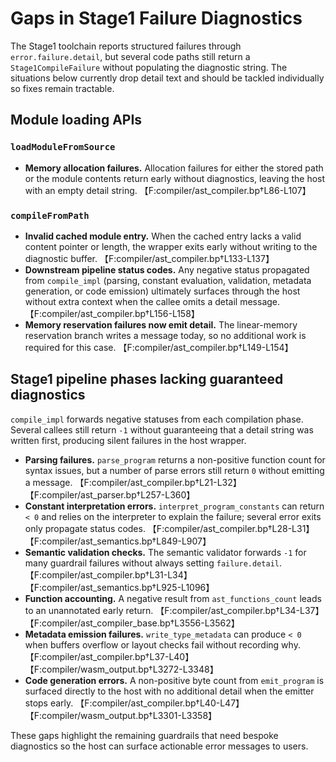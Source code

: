 # Gaps in Stage1 Failure Diagnostics

The Stage1 toolchain reports structured failures through `error.failure.detail`, but several code
paths still return a `Stage1CompileFailure` without populating the diagnostic string. The situations
below currently drop detail text and should be tackled individually so fixes remain tractable.

## Module loading APIs

### `loadModuleFromSource`

- **Memory allocation failures.** Allocation failures for either the stored path or the module
  contents return early without diagnostics, leaving the host with an empty detail string.
  【F:compiler/ast_compiler.bp†L86-L107】

### `compileFromPath`

- **Invalid cached module entry.** When the cached entry lacks a valid content pointer or length, the
  wrapper exits early without writing to the diagnostic buffer. 【F:compiler/ast_compiler.bp†L133-L137】
- **Downstream pipeline status codes.** Any negative status propagated from `compile_impl`
  (parsing, constant evaluation, validation, metadata generation, or code emission) ultimately
  surfaces through the host without extra context when the callee omits a detail message.
  【F:compiler/ast_compiler.bp†L156-L158】
- **Memory reservation failures now emit detail.** The linear-memory reservation branch writes a
  message today, so no additional work is required for this case. 【F:compiler/ast_compiler.bp†L149-L154】

## Stage1 pipeline phases lacking guaranteed diagnostics

`compile_impl` forwards negative statuses from each compilation phase. Several callees still return
`-1` without guaranteeing that a detail string was written first, producing silent failures in the
host wrapper.

- **Parsing failures.** `parse_program` returns a non-positive function count for syntax issues, but
  a number of parse errors still return `0` without emitting a message. 【F:compiler/ast_compiler.bp†L21-L32】【F:compiler/ast_parser.bp†L257-L360】
- **Constant interpretation errors.** `interpret_program_constants` can return `< 0` and relies on
  the interpreter to explain the failure; several error exits only propagate status codes.
  【F:compiler/ast_compiler.bp†L28-L31】【F:compiler/ast_semantics.bp†L849-L907】
- **Semantic validation checks.** The semantic validator forwards `-1` for many guardrail failures
  without always setting `failure.detail`. 【F:compiler/ast_compiler.bp†L31-L34】【F:compiler/ast_semantics.bp†L925-L1096】
- **Function accounting.** A negative result from `ast_functions_count` leads to an unannotated early
  return. 【F:compiler/ast_compiler.bp†L34-L37】【F:compiler/ast_compiler_base.bp†L3556-L3562】
- **Metadata emission failures.** `write_type_metadata` can produce `< 0` when buffers overflow or
  layout checks fail without recording why. 【F:compiler/ast_compiler.bp†L37-L40】【F:compiler/wasm_output.bp†L3272-L3348】
- **Code generation errors.** A non-positive byte count from `emit_program` is surfaced directly to
  the host with no additional detail when the emitter stops early. 【F:compiler/ast_compiler.bp†L40-L47】【F:compiler/wasm_output.bp†L3301-L3358】

These gaps highlight the remaining guardrails that need bespoke diagnostics so the host can surface
actionable error messages to users.
